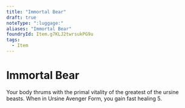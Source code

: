 ```yaml
---
title: "Immortal Bear"
draft: true
noteType: ":luggage:"
aliases: "Immortal Bear"
foundryId: Item.g7KLJ2twrsukPG9u
tags:
  - Item
---
```


# Immortal Bear

Your body thrums with the primal vitality of the greatest of the ursine beasts. When in Ursine Avenger Form, you gain fast healing 5.
